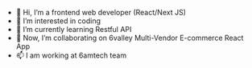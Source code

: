 - 👋 Hi, I’m a frontend web developer (React/Next JS)
- 👀 I’m interested in coding
- 🌱 I’m currently learning Restful API
- 💞️ Now, I’m collaborating on 6valley Multi-Vendor E-commerce React App
- 📫 I am working at 6amtech team

<!---
rafuj6amtech/rafuj6amtech is a ✨ special ✨ repository because its `README.md` (this file) appears on your GitHub profile.
You can click the Preview link to take a look at your changes.
--->
